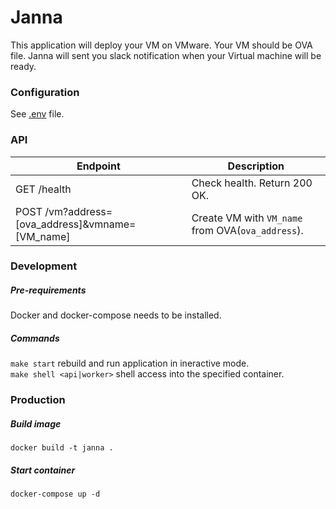 # Janna
This application will deploy your VM on VMware. Your VM should be OVA file.
Janna will sent you slack notification when your Virtual machine will be ready.

### Configuration
See [.env](https://github.com/vterdunov/janna/blob/master/.env) file.

### API
| Endpoint | Description |
| ---- | --------------- |
| GET /health | Check health. Return 200 OK. |
| POST /vm?address=[ova_address]&vmname=[VM_name] | Create VM with `VM_name` from OVA(`ova_address`). |

### Development
##### Pre-requirements
Docker and docker-compose needs to be installed.

##### Commands
`make start` rebuild and run application in ineractive mode.  
`make shell <api|worker>` shell access into the specified container.

### Production
##### Build image
`docker build -t janna .`
##### Start container
`docker-compose up -d`
